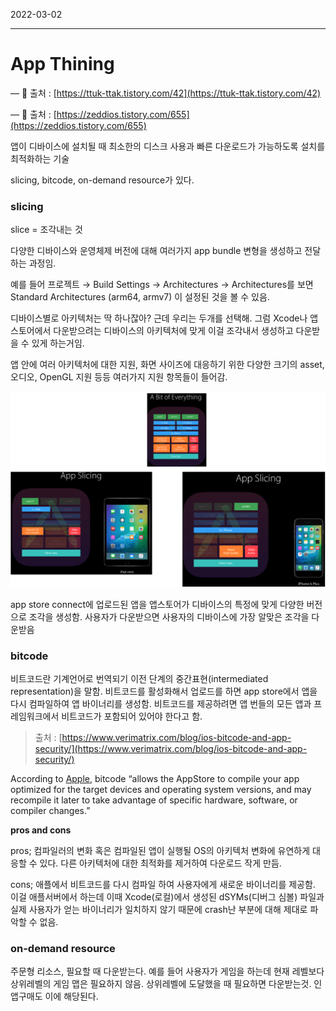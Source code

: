 2022-03-02

---
# App Thining

— 👀 출처 : [https://ttuk-ttak.tistory.com/42](https://ttuk-ttak.tistory.com/42)

— 👀 출처 : [https://zeddios.tistory.com/655](https://zeddios.tistory.com/655)

앱이 디바이스에 설치될 때 최소한의 디스크 사용과 빠른 다운로드가 가능하도록 설치를 최적화하는 기술

slicing, bitcode, on-demand resource가 있다.

### slicing

slice = 조각내는 것

다양한 디바이스와 운영체제 버전에 대해 여러가지 app bundle 변형을 생성하고 전달하는 과정임.

예를 들어 프로젝트 → Build Settings → Architectures → Architectures를 보면 Standard Architectures (arm64, armv7) 이 설정된 것을 볼 수 있음.

디바이스별로 아키텍처는 딱 하나잖아? 근데 우리는 두개를 선택해. 그럼 Xcode나 앱스토어에서 다운받으려는 디바이스의 아키텍처에 맞게 이걸 조각내서 생성하고 다운받을 수 있게 하는거임.

앱 안에 여러 아키텍처에 대한 지원, 화면 사이즈에 대응하기 위한 다양한 크기의 asset, 오디오, OpenGL 지원 등등 여러가지 지원 항목들이 들어감.

![app thining - app slicing](./images/app-thining.png)

app store connect에 업로드된 앱을 앱스토어가 디바이스의 특정에 맞게 다양한 버전으로 조각을 생성함. 사용자가 다운받으면 사용자의 디바이스에 가장 알맞은 조각을 다운받음

### bitcode

비트코드란 기계언어로 번역되기 이전 단계의 중간표현(intermediated representation)을 말함. 비트코드를 활성화해서 업로드를 하면 app store에서 앱을 다시 컴파일하여 앱 바이너리를 생성함. 비트코드를 제공하려면 앱 번들의 모든 앱과 프레임워크에서 비트코드가 포함되어 있어야 한다고 함.

> 출처 : [https://www.verimatrix.com/blog/ios-bitcode-and-app-security/](https://www.verimatrix.com/blog/ios-bitcode-and-app-security/)

According to [Apple](http://help.apple.com/xcode/mac/11.0/index.html?localePath=en.lproj#/devde46df08a), bitcode “allows the AppStore to compile your app optimized for the target devices and operating system versions, and may recompile it later to take advantage of specific hardware, software, or compiler changes.”
> 

**pros and cons**

pros; 컴파일러의 변화 혹은 컴파일된 앱이 실행될 OS의 아키텍처 변화에 유연하게 대응할 수 있다. 다른 아키텍처에 대한 최적화를 제거하여 다운로드 작게 만듬.

cons; 애플에서 비트코드를 다시 컴파일 하여 사용자에게 새로운 바이너리를 제공함. 이걸 애플서버에서 하는데 이때 Xcode(로컬)에서 생성된 dSYMs(디버그 심볼) 파일과 실제 사용자가 얻는 바이너리가 일치하지 않기 때문에 crash난 부분에 대해 제대로 파악할 수 없음.

### on-demand resource

주문형 리소스, 필요할 때 다운받는다. 예를 들어 사용자가 게임을 하는데 현재 레벨보다 상위레벨의 게임 맵은 필요하지 않음. 상위레벨에 도달했을 때 필요하면 다운받는것. 인앱구매도 이에 해당된다.